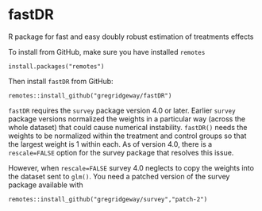 fastDR
======

R package for fast and easy doubly robust estimation of treatments effects

To install from GitHub, make sure you have installed `remotes`

    install.packages("remotes")

Then install `fastDR` from GitHub:

    remotes::install_github("gregridgeway/fastDR")

`fastDR` requires the `survey` package version 4.0 or later. Earlier `survey` package versions normalized the weights in a particular way (across the whole dataset) that could cause numerical instability. `fastDR()` needs the weights to be normalized within the treatment and control groups so that the largest weight is 1 within each. As of version 4.0, there is a `rescale=FALSE` option for the survey package that resolves this issue.

However, when `rescale=FALSE` survey 4.0 neglects to copy the weights into the dataset sent to `glm()`. You need a patched version of the survey package available with

    remotes::install_github("gregridgeway/survey","patch-2")